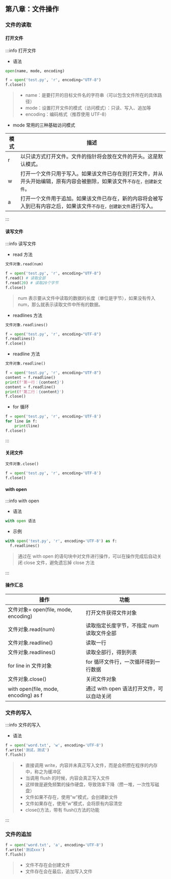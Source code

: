 ## 第八章：文件操作

### 文件的读取

#### 打开文件

:::info 打开文件

- 语法

```python
open(name, mode, encoding)

f = open('test.py', 'r', encoding="UTF-8")
f.close()
```

> - name：是要打开的目标文件名的字符串（可以包含文件所在的具体路径）
> - mode：设置打开文件的模式（访问模式）：只读、写入、追加等
> - encoding：编码格式（推荐使用 UTF-8）

- mode 常用的三种基础访问模式

| 模式 | 描述                                                                                                                     |
| ---- | ------------------------------------------------------------------------------------------------------------------------ |
| r    | 以只读方式打开文件。文件的指针将会放在文件的开头。这是默认模式。                                                         |
| w    | 打开一个文件只用于写入。如果该文件已存在则打开文件，并从开头开始编辑，原有内容会被删除，如果该文件`不存在，创建新文件`。 |
| a    | 打开一个文件用于追加。如果该文件已存在，新的内容将会被写入到已有内容之后，如果该文件`不存在，创建新文件`进行写入。       |

:::

#### 读写文件

:::info 读写文件

- read 方法

```python
文件对象.read(num)

f = open('test.py', 'r', encoding="UTF-8")
f.read() # 读取全部
f.read(20) # 读取20个字节
f.close()
```

> num 表示要从文件中读取的数据的长度（单位是字节），如果没有传入 num，那么就表示读取文件中所有的数据。

- readlines 方法

```python
文件对象.readlines()

f = open('test.py', 'r', encoding="UTF-8")
f.readlines()
f.close()
```

- readline 方法

```python
文件对象.readline()

f = open('test.py', 'r', encoding="UTF-8")
content = f.readline()
print(f'第一行：{content}')
content = f.readline()
print(f'第二行：{content}')
f.close()
```

- for 循环

```python
f = open('test.py', 'r', encoding='UTF-8')
for line in f:
    print(line)
f.close()
```

:::

#### 关闭文件

```python
文件对象.close()

f = open('test.py', 'r', encoding='UTF-8')
f.close()
```

#### with open

:::info with open

- 语法

```python
with open 语法
```

- 示例

```python
with open('test.py', 'r', encoding='UTF-8') as f:
  f.readlines()
```

> 通过在 with open 的语句块中对文件进行操作，可以在操作完成后自动关闭 close 文件，避免遗忘掉 close 方法

:::

#### 操作汇总

| 操作                                 | 功能                                      |
| ------------------------------------ | ----------------------------------------- |
| 文件对象= open(file, mode, encoding) | 打开文件获得文件对象                      |
| 文件对象.read(num)                   | 读取指定长度字节，不指定 num 读取文件全部 |
| 文件对象.readline()                  | 读取一行                                  |
| 文件对象.readlines()                 | 读取全部行，得到列表                      |
| for line in 文件对象                 | for 循环文件行，一次循环得到一行数据      |
| 文件对象.close()                     | 关闭文件对象                              |
| with open(file, mode, encoding) as f | 通过 with open 语法打开文件，可以自动关闭 |

### 文件的写入

:::info 文件的写入

- 语法

```python
f = open('word.txt', 'w', encoding='UTF-8')
f.write('测试，测试')
f.flush()
```

> - 直接调用 write，内容并未真正写入文件，而是会积攒在程序的内存中，称之为缓冲区
> - 当调用 flush 的时候，内容会真正写入文件
> - 这样做是避免频繁的操作硬盘，导致效率下降（攒一堆，一次性写磁盘）
> - 文件如果不存在，使用”w”模式，会创建新文件
> - 文件如果存在，使用”w”模式，会将原有内容清空
> - close()方法，带有 flush()方法的功能

:::

### 文件的追加

```python
f = open('word.txt', 'a', encoding='UTF-8')
f.write('测试xxx')
f.flush()
```

> - 文件不存在会创建文件
> - 文件存在会在最后，追加写入文件
